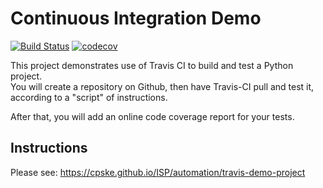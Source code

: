 Continuous Integration Demo
============================
[![Build Status](https://travis-ci.com/PanitanPlengkham/demo-pyci.svg?branch=main)](https://travis-ci.com/PanitanPlengkham/demo-pyci) [![codecov](https://codecov.io/gh/PanitanPlengkham/demo-pyci/branch/main/graph/badge.svg?token=QE2XVZGN4B)](undefined)

This project demonstrates use of Travis CI to build and test a Python project.  
You will create a repository on Github, then have Travis-CI pull and test it,
according to a "script" of instructions.

After that, you will add an online code coverage report for your tests.

## Instructions

Please see: https://cpske.github.io/ISP/automation/travis-demo-project



